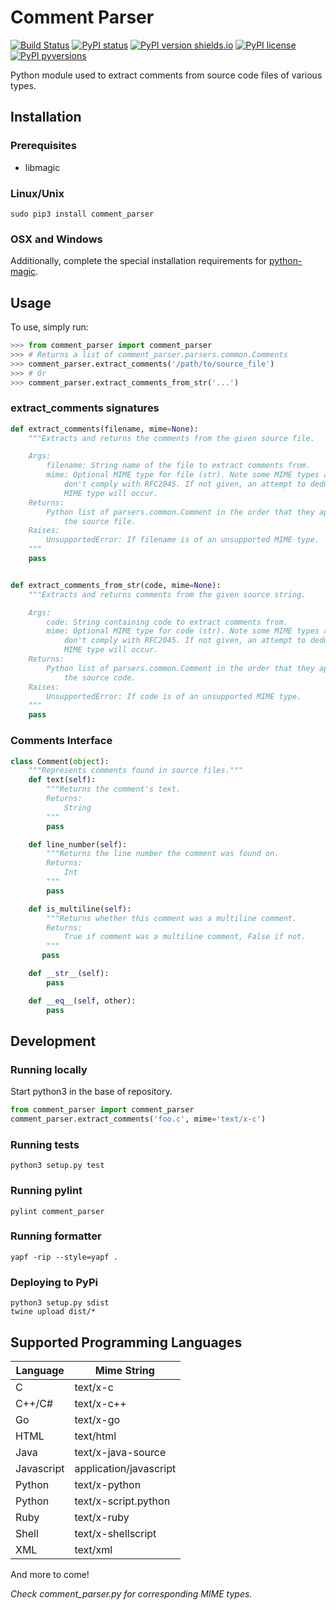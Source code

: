 # Comment Parser

[![Build Status](https://travis-ci.org/jeanralphaviles/comment_parser.svg?branch=master)](https://travis-ci.org/jeanralphaviles/comment_parser/branches)
[![PyPI status](https://img.shields.io/pypi/status/comment_parser.svg)](https://pypi.python.org/pypi/comment_parser/)
[![PyPI version shields.io](https://img.shields.io/pypi/v/comment_parser.svg)](https://pypi.python.org/pypi/comment_parser/)
[![PyPI license](https://img.shields.io/pypi/l/comment_parser.svg)](https://pypi.python.org/pypi/comment_parser/)
[![PyPI pyversions](https://img.shields.io/pypi/pyversions/comment_parser.svg)](https://pypi.python.org/pypi/comment_parser/)

Python module used to extract comments from source code files of various types.

## Installation

### Prerequisites

* libmagic

### Linux/Unix

```shell
sudo pip3 install comment_parser
```

### OSX and Windows
Additionally, complete the special installation requirements for
[python-magic](https://github.com/ahupp/python-magic).

## Usage

To use, simply run:

```python
>>> from comment_parser import comment_parser
>>> # Returns a list of comment_parser.parsers.common.Comments
>>> comment_parser.extract_comments('/path/to/source_file')
>>> # Or
>>> comment_parser.extract_comments_from_str('...')
```
### extract_comments signatures

```python
def extract_comments(filename, mime=None):
    """Extracts and returns the comments from the given source file.

    Args:
        filename: String name of the file to extract comments from.
        mime: Optional MIME type for file (str). Note some MIME types accepted
            don't comply with RFC2045. If not given, an attempt to deduce the
            MIME type will occur.
    Returns:
        Python list of parsers.common.Comment in the order that they appear in
            the source file.
    Raises:
        UnsupportedError: If filename is of an unsupported MIME type.
    """
    pass


def extract_comments_from_str(code, mime=None):
    """Extracts and returns comments from the given source string.

    Args:
        code: String containing code to extract comments from.
        mime: Optional MIME type for code (str). Note some MIME types accepted
            don't comply with RFC2045. If not given, an attempt to deduce the
            MIME type will occur.
    Returns:
        Python list of parsers.common.Comment in the order that they appear in
            the source code.
    Raises:
        UnsupportedError: If code is of an unsupported MIME type.
    """
    pass
```
### Comments Interface

```python
class Comment(object):
    """Represents comments found in source files."""
    def text(self):
        """Returns the comment's text.
        Returns:
            String
        """
        pass

    def line_number(self):
        """Returns the line number the comment was found on.
        Returns:
            Int
        """
        pass

    def is_multiline(self):
        """Returns whether this comment was a multiline comment.
        Returns:
            True if comment was a multiline comment, False if not.
        """
       pass

    def __str__(self):
        pass

    def __eq__(self, other):
        pass
```

## Development

### Running locally

Start python3 in the base of repository.

```python
from comment_parser import comment_parser
comment_parser.extract_comments('foo.c', mime='text/x-c')
```

### Running tests

```shell
python3 setup.py test
```

### Running pylint

```shell
pylint comment_parser
```

### Running formatter

```shell
yapf -rip --style=yapf .
```

### Deploying to PyPi

```shell
python3 setup.py sdist
twine upload dist/*
```

## Supported Programming Languages

| Language    | Mime String              |
|------------ |------------------------- |
| C           | text/x-c                 |
| C++/C#      | text/x-c++               |
| Go          | text/x-go                |
| HTML        | text/html                |
| Java        | text/x-java-source       |
| Javascript  | application/javascript   |
| Python      | text/x-python            |
| Python      | text/x-script.python     |
| Ruby        | text/x-ruby              |
| Shell       | text/x-shellscript       |
| XML         | text/xml                 |

And more to come!

*Check comment_parser.py for corresponding MIME types.*
